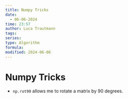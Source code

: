 ```yaml
---
title: Numpy Tricks
date:
  - 06-06-2024
time: 23:57
author: Luca Trautmann
tags: 
series: 
type: Algorithm
formula: 
modified: 2024-06-06
---
```

# Numpy Tricks
- `np.rot90` allows me to rotate a matrix by 90 degrees. 
